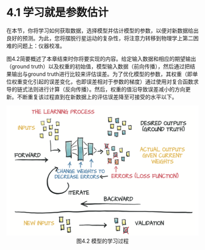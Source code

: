 # 4.1 学习就是参数估计

在本节，你将学习如何获取数据，选择模型并估计模型的参数，以便对新数据给出良好的预测。为此，您将摆脱行星运动的复杂性，将注意力转移到物理学上第二困难的问题上：仪器校准。

图4.2简要概述了本章结束时你将要实现的内容。给定输入数据和相应的期望输出（ground truth）以及权重的初始值，模型输入数据（前向传播），然后通过把结果输出与ground truth进行比较来评估误差。为了优化模型的参数，其权重（即单位权重变化引起的误差变化，也即误差相对于参数的梯度）通过使用对复合函数求导的链式法则进行计算（反向传播）。然后，权重的值沿导致误差减小的方向更新。不断重复该过程直到在新数据上的评估误差降至可接受的水平以下。

<div align=center>
<img width="600" src="../img/chapter4/4.2.png" alt="4.2"/>
</div>
<div align=center>图4.2 模型的学习过程</div>